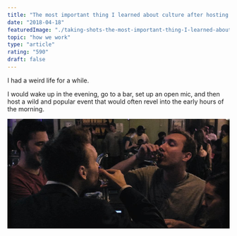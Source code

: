 ```yaml
---
title: "The most important thing I learned about culture after hosting 300 open mic nights"
date: "2018-04-18"
featuredImage: "./taking-shots-the-most-important-thing-I-learned-about-culture-after-hosting-300-open-mic-nights-mike-zetlow.jpeg"
topic: "how we work"
type: "article"
rating: "590"
draft: false
---
```


I had a weird life for a while.

I would wake up in the evening, go to a bar, set up an open mic, and then host a wild and popular event that would often revel into the early hours of the morning.

![](taking-shots-the-most-important-thing-I-learned-about-culture-after-hosting-300-open-mic-nights-mike-zetlow.jpeg)



